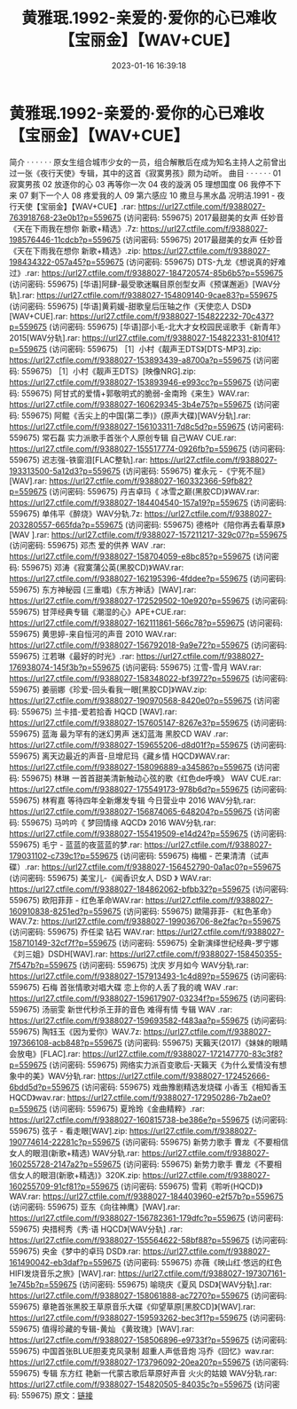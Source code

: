 ﻿---
title: 黄雅珉.1992-亲爱的·爱你的心已难收【宝丽金】【WAV+CUE】
date: 2023-01-16 16:39:18
categories: WAV车载音乐、镜像
tags: 华语中文
---
# 黄雅珉.1992-亲爱的·爱你的心已难收【宝丽金】【WAV+CUE】

简介
· · · · · ·
原女生组合城市少女的一员，组合解散后在成为知名主持人之前曾出过一张《夜行天使》专辑，其中的这首《寂寞男孩》颇为动听。
曲目
· · · · · ·
01 寂寞男孩
02 放逐你的心
03 再等你一次
04 夜的漩涡
05 理想国度
06 我停不下来
07 剩下一个人
08 疼爱我的人
09 第六感应
10 撒旦与黑水晶
况明洁.1991 - 夜行天使【宝丽金】【WAV+CUE】.rar: https://url27.ctfile.com/f/9388027-763918768-23e0b1?p=559675
(访问密码: 559675)
2017最甜美的女声 任妙音《天在下雨我在想你 新歌+精选》.7z: https://url27.ctfile.com/f/9388027-198576446-11cdcb?p=559675
(访问密码: 559675)
2017最甜美的女声 任妙音《天在下雨我在想你 新歌+精选》.zip: https://url27.ctfile.com/f/9388027-198434322-057a45?p=559675
(访问密码: 559675)
DTS-九龙《想说真的好难过》.rar: https://url27.ctfile.com/f/9388027-184720574-85b6b5?p=559675
(访问密码: 559675)
[华语]阿肆-最受歌迷瞩目原创型女声《预谋邂逅》[WAV分轨].rar: https://url27.ctfile.com/f/9388027-154809140-9cae83?p=559675
(访问密码: 559675)
[华语]黄莉媛-甜歌皇后压轴之作《天使恋人 DSD》[WAV+CUE].rar: https://url27.ctfile.com/f/9388027-154822232-70c437?p=559675
(访问密码: 559675)
[华语]邵小毛-北大才女校园民谣歌手《新青年》2015[WAV分轨].rar: https://url27.ctfile.com/f/9388027-154822331-810f41?p=559675
(访问密码: 559675)
［1］小村《靓声王DTS》[DTS-MP3].zip: https://url27.ctfile.com/f/9388027-153893439-a8700a?p=559675
(访问密码: 559675)
［1］小村《靓声王DTS》[映像NRG].zip: https://url27.ctfile.com/f/9388027-153893946-e993cc?p=559675
(访问密码: 559675)
阿甘式的爱情+郭敬明式的脆弱-金南玲《来生》WAV.rar: https://url27.ctfile.com/f/9388027-160629345-3b4e75?p=559675
(访问密码: 559675)
阿鲲《舌尖上的中国(第二季)》(原声大碟)[WAV分轨].rar: https://url27.ctfile.com/f/9388027-156103311-7d8c5d?p=559675
(访问密码: 559675)
常石磊 实力派歌手首张个人原创专辑 自己WAV CUE.rar: https://url27.ctfile.com/f/9388027-155517774-0926fb?p=559675
(访问密码: 559675)
迟志强-铁窗泪[FLAC整轨].rar: https://url27.ctfile.com/f/9388027-193313500-5a12d3?p=559675
(访问密码: 559675)
崔永元 -《宁死不屈》[WAV].rar: https://url27.ctfile.com/f/9388027-160332366-59fb82?p=559675
(访问密码: 559675)
丹吉卓玛《 冰雪之巅(黑胶CD)》WAV.rar: https://url27.ctfile.com/f/9388027-184404540-157a19?p=559675
(访问密码: 559675)
单伟平《醉烧》WAV分轨.7z: https://url27.ctfile.com/f/9388027-203280557-665fda?p=559675
(访问密码: 559675)
德格叶《陪你再去看草原》[WAV ].rar: https://url27.ctfile.com/f/9388027-157211217-329c07?p=559675
(访问密码: 559675)
邓杰 爱的供养 WAV .rar: https://url27.ctfile.com/f/9388027-158704059-e8bc85?p=559675
(访问密码: 559675)
邓涛《寂寞蒲公英(黑胶CD)》WAV.rar: https://url27.ctfile.com/f/9388027-162195396-4fddee?p=559675
(访问密码: 559675)
东方神秘园 (三重唱)《东方神话》[WAV].rar: https://url27.ctfile.com/f/9388027-172529502-10e920?p=559675
(访问密码: 559675)
甘萍经典专辑《潮湿的心》APE+CUE.rar: https://url27.ctfile.com/f/9388027-162111861-566c78?p=559675
(访问密码: 559675)
黄思婷-来自恒河的声音 2010 WAV.rar: https://url27.ctfile.com/f/9388027-156792018-9a9e72?p=559675
(访问密码: 559675)
江若琳《最好的时光》.rar: https://url27.ctfile.com/f/9388027-176938074-145f3b?p=559675
(访问密码: 559675)
江雪-雪月 WAV.rar: https://url27.ctfile.com/f/9388027-158348022-bf3972?p=559675
(访问密码: 559675)
姜丽娜《珍爱-回头看我一眼[黑胶CD]》WAV.zip: https://url27.ctfile.com/f/9388027-190970568-8420e0?p=559675
(访问密码: 559675)
兰卡措-爱若拾香 HQCD [WAV].rar: https://url27.ctfile.com/f/9388027-157605147-8267e3?p=559675
(访问密码: 559675)
蓝海 最为罕有的迷幻男声 迷幻蓝海 黑胶CD WAV .rar: https://url27.ctfile.com/f/9388027-159655206-d8d01f?p=559675
(访问密码: 559675)
离天边最近的声音-旦增尼玛《藏乡情 HQCD》WAV.rar: https://url27.ctfile.com/f/9388027-158096889-a34586?p=559675
(访问密码: 559675)
林琳 一首首甜美清新触动心弦的歌《红色de呼唤》 WAV CUE.rar: https://url27.ctfile.com/f/9388027-175549173-978b6d?p=559675
(访问密码: 559675)
林宥嘉 等待四年全新爆发专辑 今日营业中 2016 WAV分轨.rar: https://url27.ctfile.com/f/9388027-156874065-648204?p=559675
(访问密码: 559675)
马吟吟《 梦回情缘 AQCD》 2016 WAV分轨.rar: https://url27.ctfile.com/f/9388027-155419509-e14d24?p=559675
(访问密码: 559675)
毛宁 - 蓝蓝的夜蓝蓝的梦.rar: https://url27.ctfile.com/f/9388027-179031102-c739c1?p=559675
(访问密码: 559675)
梅楣 - 芒果清清（试声碟）.rar: https://url27.ctfile.com/f/9388027-156452790-0a1ac0?p=559675
(访问密码: 559675)
美宝儿-《闻香识女人 DSD 》 WAV.rar: https://url27.ctfile.com/f/9388027-184862062-bfbb32?p=559675
(访问密码: 559675)
欧阳菲菲 - 红色革命WAV.rar: https://url27.ctfile.com/f/9388027-160910838-8251ed?p=559675
(访问密码: 559675)
歐陽菲菲-《紅色革命》WAV.7z: https://url27.ctfile.com/f/9388027-199036706-8e2fac?p=559675
(访问密码: 559675)
乔任梁 钻石 WAV.rar: https://url27.ctfile.com/f/9388027-158710149-32cf7f?p=559675
(访问密码: 559675)
全新演绎世纪经典-罗宁娜 《刘三姐》DSDH[WAV].rar: https://url27.ctfile.com/f/9388027-158450355-7f547b?p=559675
(访问密码: 559675)
沈庆 岁月如今 WAV分轨.rar: https://url27.ctfile.com/f/9388027-157913493-1c4d89?p=559675
(访问密码: 559675)
石梅 首张情歌对唱大碟 恋上你的人丢了我的魂 WAV .rar: https://url27.ctfile.com/f/9388027-159617907-03234f?p=559675
(访问密码: 559675)
汤丽雯 新世代秒杀王菲的音色 难得有情 专辑 WAV .rar: https://url27.ctfile.com/f/9388027-159693582-f483aa?p=559675
(访问密码: 559675)
陶钰玉《因为爱你》WAV.7z: https://url27.ctfile.com/f/9388027-197366108-acb848?p=559675
(访问密码: 559675)
天籟天(2017)《妹妹的眼睛会放电》[FLAC].rar: https://url27.ctfile.com/f/9388027-172147770-83c3f8?p=559675
(访问密码: 559675)
网络实力派百变歌后-天籟天《为什么爱情没有想象中的美》WAV分轨.rar: https://url27.ctfile.com/f/9388027-172452666-6bdd5d?p=559675
(访问密码: 559675)
戏曲豫剧精选发烧碟 小香玉《相知香玉 HQCD》wav.rar: https://url27.ctfile.com/f/9388027-172950286-7b2ae0?p=559675
(访问密码: 559675)
夏玲玲《金曲精粹》.rar: https://url27.ctfile.com/f/9388027-160815738-be386e?p=559675
(访问密码: 559675)
弦子 - 看走眼[WAV].zip: https://url27.ctfile.com/f/9388027-190774614-22281c?p=559675
(访问密码: 559675)
新势力歌手 曹龙《不要相信女人的眼泪(新歌+精选) WAV分轨.rar: https://url27.ctfile.com/f/9388027-160255728-2147a2?p=559675
(访问密码: 559675)
新势力歌手 曹龙《不要相信女人的眼泪(新歌+精选)》320K.zip: https://url27.ctfile.com/f/9388027-160255709-91cf81?p=559675
(访问密码: 559675)
雪莉《聆听(HQCD)》WAV.rar: https://url27.ctfile.com/f/9388027-184403960-e2f57b?p=559675
(访问密码: 559675)
亚东《向往神鹰》[WAV].rar: https://url27.ctfile.com/f/9388027-156782361-179dfc?p=559675
(访问密码: 559675)
央措柯秀《秀·语 HQCD》[WAV分轨] .rar: https://url27.ctfile.com/f/9388027-155564622-58bf88?p=559675
(访问密码: 559675)
央金《梦中的卓玛 DSD》.rar: https://url27.ctfile.com/f/9388027-161490042-eb3daf?p=559675
(访问密码: 559675)
亦薇《映山红·悠远的红色HIFI发烧音乐之旅》[WAV].rar: https://url27.ctfile.com/f/9388027-197307161-1e745b?p=559675
(访问密码: 559675)
喻晓庆《夏风 DSD》[WAV分轨].rar: https://url27.ctfile.com/f/9388027-158061888-ac7270?p=559675
(访问密码: 559675)
章艳首张黑胶王草原音乐大碟《仰望草原[黑胶CD]》[WAV].rar: https://url27.ctfile.com/f/9388027-159593262-bec3f1?p=559675
(访问密码: 559675)
值得珍藏的专辑-黄灿 《黄玫瑰》[WAV].rar: https://url27.ctfile.com/f/9388027-158506896-e9733f?p=559675
(访问密码: 559675)
中国首张BLUE胆麦克风录制 超重人声低音炮 冯乔《回忆》wav.rar: https://url27.ctfile.com/f/9388027-173796092-20ea20?p=559675
(访问密码: 559675)
专辑 东方红 艳新一代蒙古歌后草原好声音 火火的姑娘 WAV分轨.rar: https://url27.ctfile.com/f/9388027-154820505-84035c?p=559675
(访问密码: 559675)
原文：[链接](https://blog.sina.com.cn/s/blog_1647c7e76010310pn.html)
